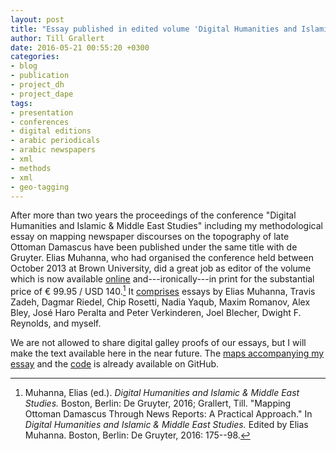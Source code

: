 ```yaml
---
layout: post
title: "Essay published in edited volume 'Digital Humanities and Islamic & Middle East Studies'"
author: Till Grallert
date: 2016-05-21 00:55:20 +0300
categories:
- blog
- publication
- project_dh
- project_dape
tags:
- presentation
- conferences
- digital editions
- arabic periodicals
- arabic newspapers
- xml
- methods
- xml
- geo-tagging
---
```


After more than two years the proceedings of the conference "Digital Humanities and Islamic & Middle East Studies" including my methodological essay on mapping newspaper discourses on the topography of late Ottoman Damascus have been published under the same title with de Gruyter. Elias Muhanna, who had organised the conference held between October 2013 at Brown University, did a great job as editor of the volume which is now available [online](http://www.degruyter.com/viewbooktoc/product/432146) and---ironically---in print for the substantial price of € 99.95 / USD 140.[^1] It [comprises](http://www.degruyter.com/view/books/9783110376517/9783110376517-toc/9783110376517-toc.xml) essays by Elias Muhanna, Travis Zadeh, Dagmar Riedel, Chip Rosetti, Nadia Yaqub, Maxim Romanov, Alex Bley, José Haro Peralta and Peter Verkinderen, Joel Blecher, Dwight F. Reynolds, and myself.

We are not allowed to share digital galley proofs of our essays, but I will make the text available here in the near future. The [maps accompanying my essay](https://tillgrallert.github.io/MappingOttomanDamascus2014) and the [code](https://github.com/tillgrallert/MappingOttomanDamascus2014) is already available on GitHub. 

[^1]: Muhanna, Elias (ed.). *Digital Humanities and Islamic & Middle East Studies.* Boston, Berlin: De Gruyter, 2016; Grallert, Till. "Mapping Ottoman Damascus Through News Reports: A Practical Approach." In *Digital Humanities and Islamic & Middle East Studies.* Edited by Elias Muhanna. Boston, Berlin: De Gruyter, 2016: 175--98.